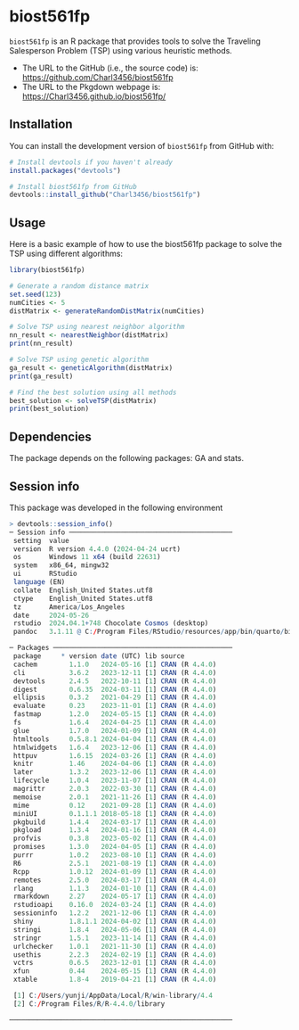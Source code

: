 # biost561fp

`biost561fp` is an R package that provides tools to solve the Traveling Salesperson Problem (TSP) using various heuristic methods.
- The URL to the GitHub (i.e., the source code) is: https://github.com/Charl3456/biost561fp
- The URL to the Pkgdown webpage is: https://Charl3456.github.io/biost561fp/
## Installation

You can install the development version of `biost561fp` from GitHub with:

```r
# Install devtools if you haven't already
install.packages("devtools")

# Install biost561fp from GitHub
devtools::install_github("Charl3456/biost561fp")
```
## Usage
Here is a basic example of how to use the biost561fp package to solve the TSP using different algorithms:


```r
library(biost561fp)

# Generate a random distance matrix
set.seed(123)
numCities <- 5
distMatrix <- generateRandomDistMatrix(numCities)

# Solve TSP using nearest neighbor algorithm
nn_result <- nearestNeighbor(distMatrix)
print(nn_result)

# Solve TSP using genetic algorithm
ga_result <- geneticAlgorithm(distMatrix)
print(ga_result)

# Find the best solution using all methods
best_solution <- solveTSP(distMatrix)
print(best_solution)

```
## Dependencies
The package depends on the following packages: GA and stats.

## Session info
This package was developed in the following environment


```r
> devtools::session_info()
─ Session info ─────────────────────────────────────────
 setting  value
 version  R version 4.4.0 (2024-04-24 ucrt)
 os       Windows 11 x64 (build 22631)
 system   x86_64, mingw32
 ui       RStudio
 language (EN)
 collate  English_United States.utf8
 ctype    English_United States.utf8
 tz       America/Los_Angeles
 date     2024-05-26
 rstudio  2024.04.1+748 Chocolate Cosmos (desktop)
 pandoc   3.1.11 @ C:/Program Files/RStudio/resources/app/bin/quarto/bin/tools/ (via rmarkdown)

─ Packages ─────────────────────────────────────────────
 package     * version date (UTC) lib source
 cachem        1.1.0   2024-05-16 [1] CRAN (R 4.4.0)
 cli           3.6.2   2023-12-11 [1] CRAN (R 4.4.0)
 devtools      2.4.5   2022-10-11 [1] CRAN (R 4.4.0)
 digest        0.6.35  2024-03-11 [1] CRAN (R 4.4.0)
 ellipsis      0.3.2   2021-04-29 [1] CRAN (R 4.4.0)
 evaluate      0.23    2023-11-01 [1] CRAN (R 4.4.0)
 fastmap       1.2.0   2024-05-15 [1] CRAN (R 4.4.0)
 fs            1.6.4   2024-04-25 [1] CRAN (R 4.4.0)
 glue          1.7.0   2024-01-09 [1] CRAN (R 4.4.0)
 htmltools     0.5.8.1 2024-04-04 [1] CRAN (R 4.4.0)
 htmlwidgets   1.6.4   2023-12-06 [1] CRAN (R 4.4.0)
 httpuv        1.6.15  2024-03-26 [1] CRAN (R 4.4.0)
 knitr         1.46    2024-04-06 [1] CRAN (R 4.4.0)
 later         1.3.2   2023-12-06 [1] CRAN (R 4.4.0)
 lifecycle     1.0.4   2023-11-07 [1] CRAN (R 4.4.0)
 magrittr      2.0.3   2022-03-30 [1] CRAN (R 4.4.0)
 memoise       2.0.1   2021-11-26 [1] CRAN (R 4.4.0)
 mime          0.12    2021-09-28 [1] CRAN (R 4.4.0)
 miniUI        0.1.1.1 2018-05-18 [1] CRAN (R 4.4.0)
 pkgbuild      1.4.4   2024-03-17 [1] CRAN (R 4.4.0)
 pkgload       1.3.4   2024-01-16 [1] CRAN (R 4.4.0)
 profvis       0.3.8   2023-05-02 [1] CRAN (R 4.4.0)
 promises      1.3.0   2024-04-05 [1] CRAN (R 4.4.0)
 purrr         1.0.2   2023-08-10 [1] CRAN (R 4.4.0)
 R6            2.5.1   2021-08-19 [1] CRAN (R 4.4.0)
 Rcpp          1.0.12  2024-01-09 [1] CRAN (R 4.4.0)
 remotes       2.5.0   2024-03-17 [1] CRAN (R 4.4.0)
 rlang         1.1.3   2024-01-10 [1] CRAN (R 4.4.0)
 rmarkdown     2.27    2024-05-17 [1] CRAN (R 4.4.0)
 rstudioapi    0.16.0  2024-03-24 [1] CRAN (R 4.4.0)
 sessioninfo   1.2.2   2021-12-06 [1] CRAN (R 4.4.0)
 shiny         1.8.1.1 2024-04-02 [1] CRAN (R 4.4.0)
 stringi       1.8.4   2024-05-06 [1] CRAN (R 4.4.0)
 stringr       1.5.1   2023-11-14 [1] CRAN (R 4.4.0)
 urlchecker    1.0.1   2021-11-30 [1] CRAN (R 4.4.0)
 usethis       2.2.3   2024-02-19 [1] CRAN (R 4.4.0)
 vctrs         0.6.5   2023-12-01 [1] CRAN (R 4.4.0)
 xfun          0.44    2024-05-15 [1] CRAN (R 4.4.0)
 xtable        1.8-4   2019-04-21 [1] CRAN (R 4.4.0)

 [1] C:/Users/yunji/AppData/Local/R/win-library/4.4
 [2] C:/Program Files/R/R-4.4.0/library

────────────────────────────────────────────────────────

```

